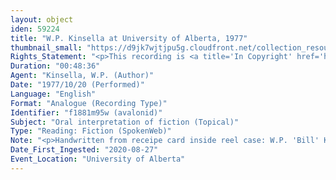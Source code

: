 ```yaml
---
layout: object
iden: 59224
title: "W.P. Kinsella at University of Alberta, 1977"
thumbnail_small: "https://d9jk7wjtjpu5g.cloudfront.net/collection_resource_files/thumbnails/000/134/037/small/SW054_01.jpeg?1669741843"
Rights_Statement: "<p>This recording is <a title='In Copyright' href='https://rightsstatements.org/page/InC/1.0/?language=en'>In Copyright</a> and is made available for non-commercial research and educational purposes, with permission from the rights holder(s). The University of Alberta wishes to hear from any copyright owner, or their representative, who believes that this recording has been used without authorization. Please contact <a title='erahelp@ualberta.ca' href='mailto:erahelp@ualberta.ca'>erahelp@ualberta.ca</a>. You may display/perform this material for non-commercial research or teaching purposes. For all other reproduction, performance or distribution uses, please contact the copyright holders</p>"
Duration: "00:48:36"
Agent: "Kinsella, W.P. (Author)"
Date: "1977/10/20 (Performed)"
Language: "English"
Format: "Analogue (Recording Type)"
Identifier: "f1881m95w (avalonid)"
Subject: "Oral interpretation of fiction (Topical)"
Type: "Reading: Fiction (SpokenWeb)"
Note: "<p>Handwritten from receipe card inside reel case: W.P. 'Bill' Kinsella, Thurs. Oct. 20, 1977, 12:30-1:30</p> (general)"
Date_First_Ingested: "2020-08-27"
Event_Location: "University of Alberta"
---
```


